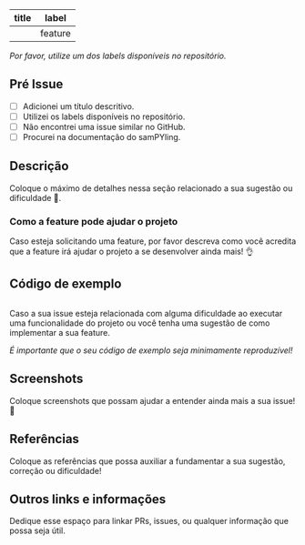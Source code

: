 | title |    label  |
| ---- | -------- |
|        | feature |

*Por favor, utilize um dos labels disponíveis no repositório.*

## Pré Issue

- [ ] Adicionei um título descritivo.
- [ ] Utilizei os labels disponíveis no repositório.
- [ ] Não encontrei uma issue similar no GitHub.
- [ ] Procurei na documentação do samPYling.

## Descrição

Coloque o máximo de detalhes nessa seção relacionado a sua sugestão ou dificuldade 📒.

### Como a feature pode ajudar o projeto

Caso esteja solicitando uma feature, por favor descreva como você acredita que a feature irá ajudar o projeto a se desenvolver ainda mais! 👌

## Código de exemplo

```python

```
Caso a sua issue esteja relacionada com alguma dificuldade ao executar uma funcionalidade do projeto ou você tenha uma sugestão de como implementar a sua feature.

*É importante que o seu código de exemplo seja minimamente reproduzível!*

## Screenshots

Coloque screenshots que possam ajudar a entender ainda mais a sua issue! 📸

## Referências

Coloque as referências que possa auxiliar a fundamentar a sua sugestão, correção ou dificuldade!

## Outros links e informações

Dedique esse espaço para linkar PRs, issues, ou qualquer informação que possa seja útil.
